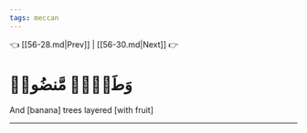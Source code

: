 ```yaml
---
tags: meccan
---
```


👈 [[56-28.md|Prev]] | [[56-30.md|Next]] 👉

# وَطَلۡحٖ مَّنضُودٖ

And [banana] trees layered [with fruit]

---

